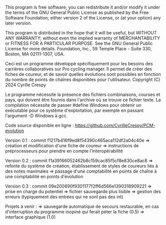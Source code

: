 This program is free software; you can redistribute it and/or
modify it under the terms of the GNU General Public License
as published by the Free Software Foundation; either version 2
of the License, or (at your option) any later version.

This program is distributed in the hope that it will be useful,
but WITHOUT ANY WARRANTY; without even the implied warranty of
MERCHANTABILITY or FITNESS FOR A PARTICULAR PURPOSE.  See the
GNU General Public License for more details.
Foundation, Inc., 59 Temple Place - Suite 330, Boston, MA  02111-1307, USA.

Ceci est un programme développé spécifiquement pour les besoins des carrières collaboratives
sur Pro cycling manager. Il permet de créer des fiches de coureur, et de savoir quelles évolutions
sont possibles en fonction du nombre de points de chaînes disponibles pour l'utilisateur.
Copyright (C) 2024  Cyrille Crespy

Le programme nécessite la présence des fichiers combinaisons, courses et pays, qui doivent être fournis dans l'archive où se trouve ce fichier texte.
La compilation nécessite de passer #define Windows pour obtenir un exécutable pour ce système d'exploitation, par exemple en passant l'argument -D Windows à gcc.

Code source disponible en ligne : https://github.com/CyrilleCrespy/PCM-evolution

Version 0.1 : commit f1217b416f9ed8f54390c465aca112df2a04c40e
=> création et modification d'une fiche de coureur
=> instructions de préprocesseurs pour prendre en compte l'interopérabilité

Version 0.2 : commit f1a39166052462b8c159cac85f5cf8e830ce8ac8
=> refonte du système de création, établissement de styles de coureurs liés à des notes maximales
=> passage d'une comptabilité en points de chaîne à une comptabilité en points d'évolution

Version 0.3 : commit 09e200690f9301177f2ff6d566e1390318909221
=> prise en charge du potentiel
=> fichier sauvegarde plus lisible
=> gestion des erreurs (typiquement des entrées qui ne sont pas des int)

Projets à venir :
=> sauvegarde automatique de secours restaurable, en cas d'interruption du programme inopiné qui ferait péter la fiche (0.5)
=> interface graphique (1.0)
